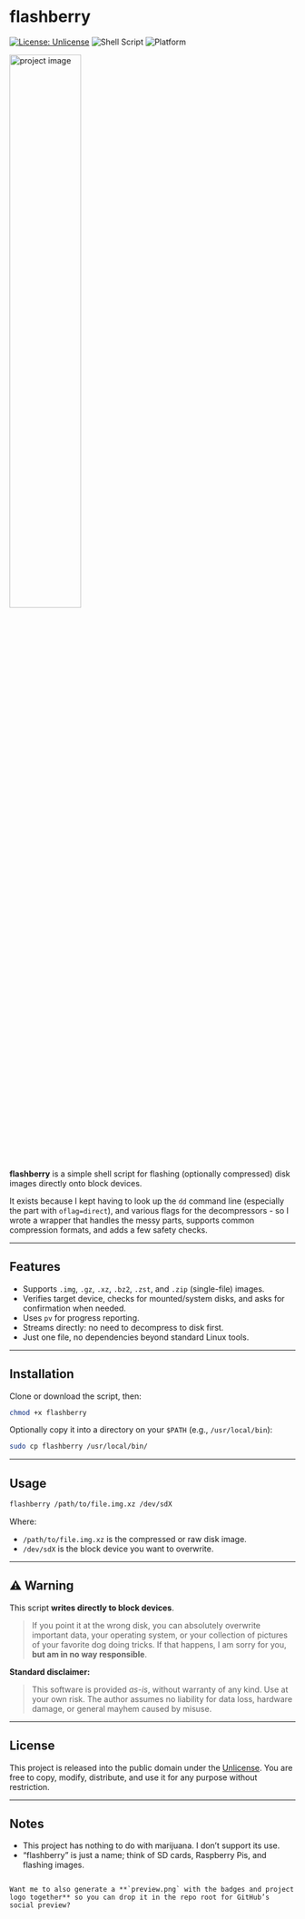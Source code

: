 
# flashberry

[![License: Unlicense](https://img.shields.io/badge/license-Unlicense-blue.svg)](https://unlicense.org/)
![Shell Script](https://img.shields.io/badge/language-Bash-green.svg)
![Platform](https://img.shields.io/badge/platform-Linux-lightgrey.svg)


<img width="50%" alt="project image" src="https://github.com/user-attachments/assets/263e7472-3e61-4425-93c9-0bba7658712b" />

**flashberry** is a simple shell script for flashing (optionally compressed) disk images directly onto block devices.  

It exists because I kept having to look up the `dd` command line (especially the part with `oflag=direct`), and various flags for the decompressors - so I wrote a wrapper that handles the messy parts, supports common compression formats, and adds a few safety checks.

---

## Features

- Supports `.img`, `.gz`, `.xz`, `.bz2`, `.zst`, and `.zip` (single-file) images.
- Verifies target device, checks for mounted/system disks, and asks for confirmation when needed.
- Uses `pv` for progress reporting.
- Streams directly: no need to decompress to disk first.
- Just one file, no dependencies beyond standard Linux tools.

---

## Installation

Clone or download the script, then:

```bash
chmod +x flashberry
````

Optionally copy it into a directory on your `$PATH` (e.g., `/usr/local/bin`):

```bash
sudo cp flashberry /usr/local/bin/
```

---

## Usage

```bash
flashberry /path/to/file.img.xz /dev/sdX
```

Where:

* `/path/to/file.img.xz` is the compressed or raw disk image.
* `/dev/sdX` is the block device you want to overwrite.

---

## ⚠️ Warning

This script **writes directly to block devices**. 
> If you point it at the wrong disk, you can absolutely overwrite important data, your operating system, or your collection of pictures of your favorite dog doing tricks. If that happens, I am sorry for you, **but am in no way responsible**.

**Standard disclaimer:**
> This software is provided *as-is*, without warranty of any kind. Use at your own risk. The author assumes no liability for data loss, hardware damage, or general mayhem caused by misuse.

---

## License

This project is released into the public domain under the [Unlicense](https://unlicense.org/).
You are free to copy, modify, distribute, and use it for any purpose without restriction.

---

## Notes

* This project has nothing to do with marijuana. I don’t support its use.
* “flashberry” is just a name; think of SD cards, Raspberry Pis, and flashing images.

```

Want me to also generate a **`preview.png` with the badges and project logo together** so you can drop it in the repo root for GitHub’s social preview?
```
